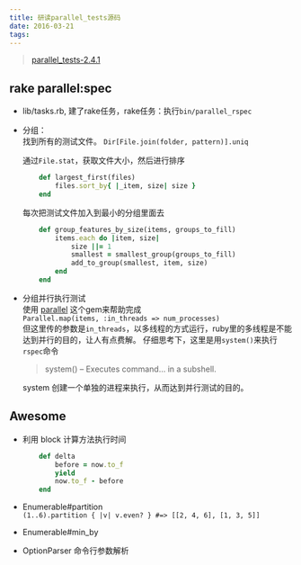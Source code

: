 ```yaml
---
title: 研读parallel_tests源码
date: 2016-03-21
tags:
---
```


> [parallel_tests-2.4.1](https://github.com/grosser/parallel_tests)

## rake parallel:spec

-   lib/tasks.rb, 建了rake任务，rake任务：执行`bin/parallel_rspec`
-   分组：  
    找到所有的测试文件。
    `Dir[File.join(folder, pattern)].uniq`

    通过`File.stat`，获取文件大小，然后进行排序

    ```ruby
        def largest_first(files)
            files.sort_by{ |_item, size| size }
        end
    ```

    每次把测试文件加入到最小的分组里面去

    ```ruby
        def group_features_by_size(items, groups_to_fill)
            items.each do |item, size|
                size ||= 1
                smallest = smallest_group(groups_to_fill)
                add_to_group(smallest, item, size)
            end
        end
    ```



- 分组并行执行测试  
    使用 [parallel](https://github.com/grosser/parallel) 这个gem来帮助完成  
    `Parallel.map(items, :in_threads => num_processes)`  
    但这里传的参数是`in_threads`，以多线程的方式运行，ruby里的多线程是不能达到并行的目的，让人有点费解。
    仔细思考下，这里是用`system()`来执行`rspec`命令

    > system() – Executes command… in a subshell.

    system 创建一个单独的进程来执行，从而达到并行测试的目的。

## Awesome

- 利用 block 计算方法执行时间
    ```ruby
        def delta
            before = now.to_f
            yield
            now.to_f - before
        end
    ```

- Enumerable#partition  
    `(1..6).partition { |v| v.even? } #=> [[2, 4, 6], [1, 3, 5]]`

- Enumerable#min_by

- OptionParser 命令行参数解析